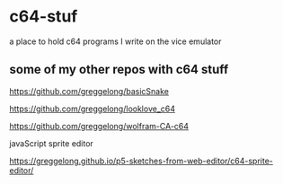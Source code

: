# c64-stuf
a place to hold c64 programs I write on the vice emulator

## some of my other repos with c64 stuff


https://github.com/greggelong/basicSnake

https://github.com/greggelong/looklove_c64

https://github.com/greggelong/wolfram-CA-c64

javaScript sprite editor

https://greggelong.github.io/p5-sketches-from-web-editor/c64-sprite-editor/
